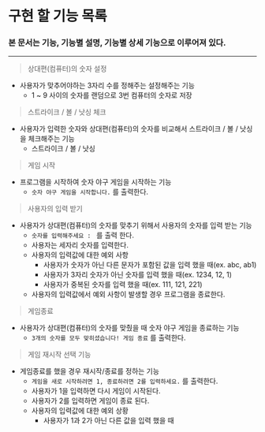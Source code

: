 # 구현 할 기능 목록

### 본 문서는 기능, 기능별 설명, 기능별 상세 기능으로 이루어져 있다.

---

> 상대편(컴퓨터)의 숫자 설정
>
- 사용자가 맞추어야하는 3자리 수를 정해주는 설정해주는 기능
  - 1 ~ 9 사이의 숫자를 랜덤으로 3번 컴퓨터의 숫자로 저장

> 스트라이크 / 볼 / 낫싱 체크
>
- 사용자가 입력한 숫자와 상대편(컴퓨터)의 숫자를 비교해서 스트라이크 / 볼 / 낫싱 을 체크해주는 기능
  - 스트라이크 / 볼 / 낫싱
> 게임 시작
>
- 프로그램을 시작하여 숫자 야구 게임을 시작하는 기능
    - `숫자 야구 게임을 시작합니다.` 를 출력한다.
> 사용자의 입력 받기
>
- 사용자가 상대편(컴퓨터)의 숫자를 맞추기 위해서 사용자의 숫자를 입력 받는 기능
    - `숫자를 입력해주세요 : ` 를 출력 한다.
    - 사용자는 세자리 숫자를 입력한다.
    - 사용자의 입력값에 대한 예외 사항
      - 사용자가 숫자가 아닌 다른 문자가 포함된 값을 입력 했을 때(ex. abc, ab1)
      - 사용자가 3자리 숫자가 아닌 숫자를 입력 했을 때(ex. 1234, 12, 1)
      - 사용자가 중복된 숫자를 입력 했을 때(ex. 111, 121, 221)
    - 사용자의 입력값에서 예외 사항이 발생할 경우 프로그램을 종료한다.

> 게임종료
>
- 사용자가 상대편(컴퓨터)의 숫자를 맞췄을 때 숫자 야구 게임을 종료하는 기능
    - `3개의 숫자를 모두 맞히셨습니다! 게임 종료` 를 출력한다.

> 게임 재시작 선택 기능
>
- 게임종료를 했을 경우 재시작/종료를 정하는 기능
    - `게임을 새로 시작하려면 1, 종료하려면 2를 입력하세요.` 를 출력한다.
    - 사용자가 1을 입력하면 다시 게임이 시작된다.
    - 사용자가 2를 입력하면 게임이 종료 된다. 
    - 사용자의 입력값에 대한 예외 상황
      - 사용자가 1과 2가 아닌 다른 값을 입력 했을 때 
